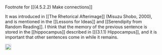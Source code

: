 
Footnote for [[(4.5.2.2) Make connections]]

It was introduced in [[The Rhetorical Afterimage]] (Misuzu Shobo, 2000), and is mentioned in the [[Lessons for Ideas]] and [[Serendipity from Random Reading]]. I think that the memory of the previous sentence is stored in the [[hippocampus]] described in [[(3.1.1) Hippocampus]], and it is important that other sentences come in while it remains.

<img src='https://scrapbox.io/api/pages/nishio/en/icon' alt='en.icon' height="19.5"/>